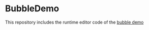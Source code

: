 # BubbleDemo

This repository includes the runtime editor code of the [bubble demo](https://youtu.be/6_jddsUYwVY)
